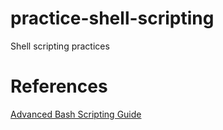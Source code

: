 # practice-shell-scripting
Shell scripting practices
# References
[Advanced Bash Scripting Guide](https://tldp.org/LDP/abs/abs-guide.pdf)
